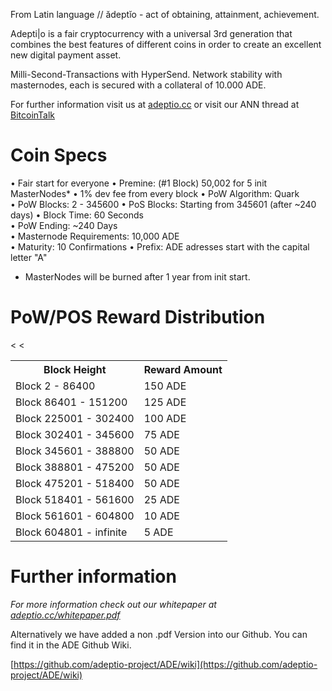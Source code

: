 From Latin language // ădeptĭo - act of obtaining, attainment, achievement.

Adepti|o is a fair cryptocurrency with a universal 3rd generation that combines the best features of different coins
in order to create an excellent new digital payment asset.

Milli-Second-Transactions with HyperSend.
Network stability with masternodes, each is secured with a collateral of 10.000 ADE.

For further information visit us at [adeptio.cc](https://adeptio.cc/) or visit our ANN thread at [BitcoinTalk](https://bitcointalk.com)

# Coin Specs
• Fair start for everyone
• Premine: (#1 Block) 50,002 for 5 init MasterNodes*
• 1% dev fee from every block
• PoW Algorithm: Quark  
• PoW Blocks: 2 - 345600
• PoS Blocks: Starting from 345601 (after ~240 days)
• Block Time: 60 Seconds  
• PoW Ending: ~240 Days  
• Masternode Requirements: 10,000 ADE  
• Maturity: 10 Confirmations
• Prefix: ADE adresses start with the capital letter "A"

* MasterNodes will be burned after 1 year from init start.

# PoW/POS Reward Distribution
<table>
  <tr><th>Block Height</th><th>Reward Amount</th>
  <tr><td>Block 2 - 86400</td><td>150 ADE</td>
<tr><td>Block 86401 - 151200</td><td>125 ADE</td>
<tr><td>Block 225001 - 302400</td><td>100 ADE</td>
<tr><td>Block 302401 - 345600</td><td>75 ADE</td><
<tr><td>Block 345601 - 388800</td><td>50 ADE</td><  
<tr><td>Block 388801 - 475200</td><td>50 ADE</td>    
<tr><td>Block 475201 - 518400</td><td>50 ADE</td></tr>
<tr><td>Block 518401 - 561600</td><td>25 ADE</td></tr>
<tr><td>Block 561601 - 604800</td><td>10 ADE</td></tr>
<tr><td>Block 604801 - infinite</td><td>5 ADE</td></tr>
</table>

# Further information

_For more information check out our whitepaper at [adeptio.cc/whitepaper.pdf](https://adeptio.cc/whitepaper.pdf)_


Alternatively we have added a non .pdf Version into our Github. You can find it in the ADE Github Wiki.

[https://github.com/adeptio-project/ADE/wiki](https://github.com/adeptio-project/ADE/wiki)
